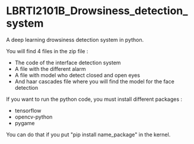 # LBRTI2101B_Drowsiness_detection_system
A deep learning drowsiness detection system in python.

You will find 4 files in the zip file :

- The code of the interface detection system
- A file with the different alarm
- A file with model who detect closed and open eyes
- And haar cascades file where you will find the model for the face detection 

If you want to run the python code, you must install different packages :

- tensorflow
- opencv-python
- pygame


You can do that if you put "pip install name_package" in the kernel.
